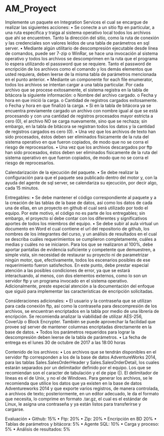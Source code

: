 # AM_Proyect

Implemente un paquete en Integration Services el cual se encargue de realizar las siguientes acciones:
•	Se conecte a un sitio ftp en particular, a una ruta específica y traiga al sistema operativo local todos los archivos que ahí se encuentren. Tanto la dirección del sitio, como la ruta de conexión y las credenciales son valores leídos de una tabla de parámetros en sql server.
•	Mediante algún utilitario de descompresión ejecutable desde línea de comandos, puede ser 7-zip o WinRar, se hace una invocación al sistema operativo y todos los archivos se descomprimen en la ruta que el programa lo espera utilizando el passsword que se requiere.  Tanto el password de encripción de los archivos como el comando y los demás elementos que usted requiera, deben leerse de la misma tabla de parámetros mencionada en el punto anterior.
•	Mediante un componente for each file enumerator, todos los archivos se intentan cargar a una tabla particular.  Por cada archivo que se procese exitosamente, el sistema registra en la tabla de bitácora la siguiente información:
o	Nombre del archivo cargado.
o	Fecha y hora en que inició la carga.
o	Cantidad de registros cargados exitosamente.
o	Fecha y hora en que finalizó la carga.
•	Si en la tabla de bitácora ya se encuentra previamente cargado un archivo con nombre igual al que se está procesando y con una cantidad de registros procesados mayor estricta a cero (0), el archivo NO se carga nuevamente, sino que se rechaza; sin embargo, en la tabla de bitácora se registran todos los datos y la cantidad de registros cargados es cero (0).
•	Una vez que los archivos de texto han sido procesados, éstos deben ser eliminados físicamente de la ruta del sistema operativo en que fueron copiados, de modo que no se corra el riesgo de reprocesarlos.
•	Una vez que los archivos descargados por ftp han sido procesados, éstos deben ser eliminados físicamente de la ruta del sistema operativo en que fueron copiados, de modo que no se corra el riesgo de reprocesarlos.

Calendarización de la ejecución del paquete.
•	Se debe realizar la configuración para que el paquete sea publicado dentro del motor y, con la ayuda del agente de sql server, se calendariza su ejecución, por decir algo, cada 15 minutos.

Entregables:
•	Se debe mantener el código correspondiente al paquete y a la creación de las tablas de la base de datos, así como los datos de cada una de ellas, en un proyecto en github el cual será utilizado por todo el equipo.  Por este motivo, el código no es parte de los entregables; sin embargo, el proyecto sí debe contar con los diferentes y significativos aportes de todos los  miembros del equipo.
•	Se debe subir al aula virtual un documento en Word el cual contiene el url del repositorio de github, los nombres de los integrantes del curso, y un análisis de resultados en el cual se describa cuáles requerimientos se cumplieron completamente, cuáles a medias y cuáles no se iniciaron.  Para los que se realizaron al 100%, debe aportar pantallas de evidencia suficiente y competente que demuestren, a simple vista, sin necesidad de restaurar su proyecto ni de parametrizar ningún motor, que, efectivamente, todos los escenarios posibles de ese requerimiento fueron satisfechos.  En este punto, debe prestar especial atención a las posibles condiciones de error, ya que se estará interactuando, al menos, con dos elementos externos, como lo son un servidor ftp y un programa invocado en el sistema operativo.  Adicionalmente, preste especial atención a la documentación del enfoque que siguió para implementar las características de encripción solicitadas.

Consideraciones adicionales:
•	El usuario y la contraseña que se utilizan para cada conexión ftp, así como la contraseña para descompresión de los archivos, se encuentran encriptados en la tabla por medio de una librería de encripción.  Se recomienda analizar la viabilidad de utilizar AES-256, CoverUp o Block Encrypter. También se puede aprovechar la facilidad que provee sql server de mantener columnas encriptadas directamente en la base de datos.
•	Todos los parámetros requeridos para lograr la descompresión deben leerse de la tabla de parámetros.
•	La fecha de entrega es el lunes 30 de octubre de 2017 a las 18:00 horas

Contenido de los archivos:
•	Los archivos que se tendrán disponibles en el servidor ftp corresponden a los de la base de datos AdventureWorks 2014, para las tablas Sales.SalesOrderHeader y Sales.SalesOrderDetail, los cuales estarán separados por un delimitador definido por el equipo.  Los que se recomiendan son el caracter de tabulación y el de pipe (|).  El delimitador de líneas es el de Unix, y no el de Windows.  Para generar los archivos, se le recomienda que utilice los datos que ya existen en la base de datos Adventureworks 2014 y que exporte varios registros, de manera controlada, a archivos de texto; posteriormente, en un editor adecuado, le da el formato que necesita, lo comprime en formato .tar.gz, el cual es el estándar de Linux, le asigna una contraseña y ya están listos para transferirse y cargarse.

Evaluación
•	Github:			15%
•	Ftp:			20%
•	Zip:			20%
•	Encripción en BD	20%
•	Tablas de parámetros y bitácora:		  5%
•	Agente SQL:		10%
•	Carga y proceso:	  5%
•	Análisis de resultados:	  5%
